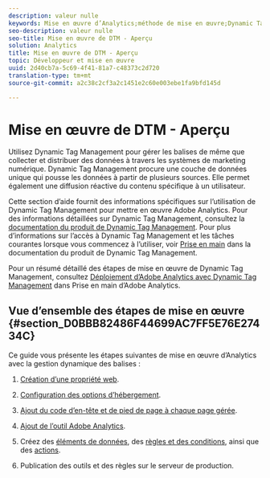 ```yaml
---
description: valeur nulle
keywords: Mise en œuvre d’Analytics;méthode de mise en œuvre;Dynamic Tag Management;dtm
seo-description: valeur nulle
seo-title: Mise en œuvre de DTM - Aperçu
solution: Analytics
title: Mise en œuvre de DTM - Aperçu
topic: Développeur et mise en œuvre
uuid: 2d40cb7a-5c69-4f41-81a7-c48373c2d720
translation-type: tm+mt
source-git-commit: a2c38c2cf3a2c1451e2c60e003ebe1fa9bfd145d

---
```



# Mise en œuvre de DTM - Aperçu

Utilisez Dynamic Tag Management pour gérer les balises de même que collecter et distribuer des données à travers les systèmes de marketing numérique. Dynamic Tag Management procure une couche de données unique qui pousse les données à partir de plusieurs sources. Elle permet également une diffusion réactive du contenu spécifique à un utilisateur.

Cette section d’aide fournit des informations spécifiques sur l’utilisation de Dynamic Tag Management pour mettre en œuvre Adobe Analytics. Pour des informations détaillées sur Dynamic Tag Management, consultez la [documentation du produit de Dynamic Tag Management](https://marketing.adobe.com/resources/help/en_US/dtm/). Pour plus d’informations sur l’accès à Dynamic Tag Management et les tâches courantes lorsque vous commencez à l’utiliser, voir [Prise en main](https://marketing.adobe.com/resources/help/en_US/dtm/get_started.html) dans la documentation du produit de Dynamic Tag Management.

Pour un résumé détaillé des étapes de mise en œuvre de Dynamic Tag Management, consultez [Déploiement d’Adobe Analytics avec Dynamic Tag Management](https://marketing.adobe.com/resources/help/en_US/analytics/getting-started/add-adobe-analytics-dtm-tool.html) dans Prise en main d’Adobe Analytics.

## Vue d’ensemble des étapes de mise en œuvre {#section_D0BBB82486F44699AC7FF5E76E27434C}

Ce guide vous présente les étapes suivantes de mise en œuvre d’Analytics avec la gestion dynamique des balises :

1. [Création d’une propriété web](../../implement/c-implement-with-dtm/t-create-web-property.md#task_960467FBB7A54499AC228CB3AA3C4123).
1. [Configuration des options d’hébergement](../../implement/c-implement-with-dtm/t-configure-hosting.md#task_EAD99BB391F544C0BB197D0B3D03EBAC).
1. [Ajout du code d’en-tête et de pied de page à chaque page gérée](../../implement/c-implement-with-dtm/c-headers-footers/t-header-footer-code.md#task_43C8DD699A514638B0620775C06423E5).
1. [Ajout de l’outil Adobe Analytics](../../implement/c-implement-with-dtm/c-aa-tool/analytics-dtm.md#concept_FBA6679A0B79490F8296437F11E5E4F8).
1. Créez des [éléments de données](../../implement/c-implement-with-dtm/t-data-element.md#task_962EF08CE2AE49B3B739295F6E4792C2), des [règles et des conditions](../../implement/c-implement-with-dtm/c-rules/t-rules-create.md#task_B7FB5ED415AF430C952265AC2835C0DB), ainsi que des [actions](../../implement/c-implement-with-dtm/c-rules/t-rules-actions.md#task_94DFE0D8B53A43E2892851BABE381121).

1. Publication des outils et des règles sur le serveur de production.


